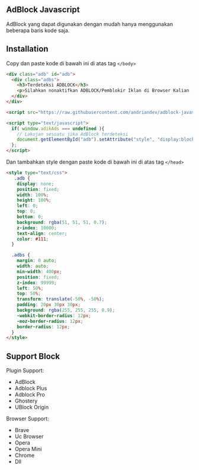 ## AdBlock Javascript
AdBlock yang dapat digunakan dengan mudah hanya menggunakan beberapa baris kode saja.

## Installation
Copy dan paste kode di bawah ini di atas tag `</body>`
```html
<div class="adb" id="adb">                  
  <div class="adbs">                      
    <h3>Terdeteksi ADBLOCK</h3>                      
    <p>Silahkan nonaktifkan ADBLOCK/Pemblokir Iklan di Browser Kalian :)</p>                  
  </div>              
</div>

<script src="https://raw.githubusercontent.com/andriandev/adblock-javascipt/master/assets/prebid.js"></script>

<script type="text/javascript">      
  if( window.adikAds === undefined ){
    // Lakujan sesuatu jika AdBlock terdeteksi
    document.getElementById("adb").setAttribute("style", "display:block");
  };
</script>
```

Dan tambahkan style dengan paste kode di bawah ini di atas tag `</head>`
```html
<style type="text/css">
   .adb {
    display: none;
    position: fixed;
    width: 100%;
    height: 100%;
    left: 0;
    top: 0;                  
    bottom: 0;                  
    background: rgba(51, 51, 51, 0.7);
    z-index: 10000;                  
    text-align: center;                  
    color: #111;              
  }                

  .adbs {                  
    margin: 0 auto;                  
    width: auto;                  
    min-width: 400px;                  
    position: fixed;                  
    z-index: 99999;                  
    left: 50%;                  
    top: 50%;                  
    transform: translate(-50%, -50%);                  
    padding: 20px 30px 30px;                  
    background: rgba(255, 255, 255, 0.9);                  
    -webkit-border-radius: 12px;                  
    -moz-border-radius: 12px;                  
    border-radius: 12px;              
  } 
</style>
```

## Support Block
Plugin Support:
- AdBlock
- Adblock Plus
- Adblock Pro
- Ghostery
- UBlock Origin

Browser Support:
- Brave
- Uc Browser
- Opera
- Opera Mini
- Chrome
- Dll